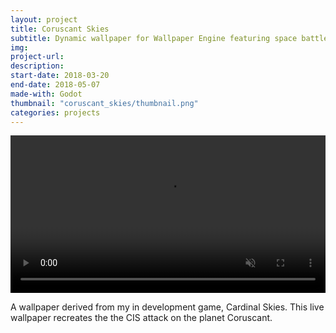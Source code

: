 ```yaml
---
layout: project
title: Coruscant Skies
subtitle: Dynamic wallpaper for Wallpaper Engine featuring space battle over Coruscant
img: 
project-url: 
description: 
start-date: 2018-03-20
end-date: 2018-05-07
made-with: Godot
thumbnail: "coruscant_skies/thumbnail.png"
categories: projects
---
```

<video muted autoplay="autoplay" loop="loop" width="100%" height="auto">
  <source src="\assets\images\projects\coruscant_skies\cs_preview.webm" type="video/webm">
</video>

A wallpaper derived from my in development game, Cardinal Skies. This live wallpaper recreates the the CIS attack on the planet Coruscant.

<br>
